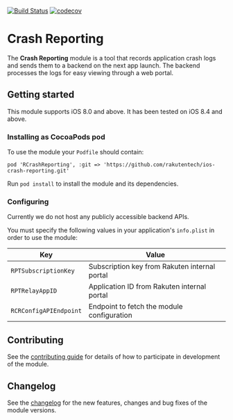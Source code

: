 [![Build Status](https://travis-ci.org/rakutentech/ios-crash-reporting.svg?branch=master)](https://travis-ci.org/rakutentech/ios-crash-reporting)
[![codecov](https://codecov.io/gh/rakutentech/ios-crash-reporting/branch/master/graph/badge.svg)](https://codecov.io/gh/rakutentech/ios-crash-reporting)


# Crash Reporting

The **Crash Reporting** module is a tool that records application crash logs and sends them to a backend on the next app launch. The backend processes the logs for easy viewing through a web portal.

## Getting started

This module supports iOS 8.0 and above. It has been tested on iOS 8.4 and above.

### Installing as CocoaPods pod

To use the module your `Podfile` should contain:


    pod 'RCrashReporting', :git => 'https://github.com/rakutentech/ios-crash-reporting.git'

Run `pod install` to install the module and its dependencies.

### Configuring

Currently we do not host any publicly accessible backend APIs.

You must specify the following values in your application's `info.plist` in order to use the module:

| Key | Value |
|------|------|
| `RPTSubscriptionKey` | Subscription key from Rakuten internal portal |
| `RPTRelayAppID` | Application ID from Rakuten internal portal |
| `RCRConfigAPIEndpoint` | Endpoint to fetch the module configuration |

## Contributing

See the [contributing guide](CONTRIBUTING.md) for details of how to participate in development of the module.

## Changelog

See the [changelog](CHANGELOG.md) for the new features, changes and bug fixes of the module versions.
